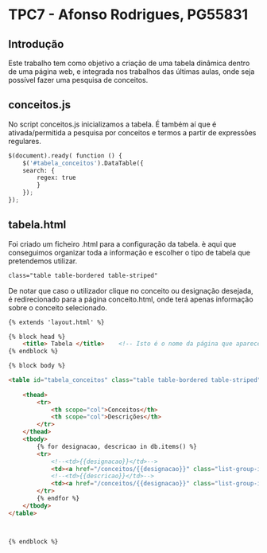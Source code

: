 # TPC7 - Afonso Rodrigues, PG55831

## Introdução

Este trabalho tem como objetivo a criação de uma tabela dinâmica dentro de uma página web, e integrada nos trabalhos das últimas aulas, onde seja possível fazer uma pesquisa de conceitos.

## conceitos.js

No script conceitos.js inicializamos a tabela. É também aí que é ativada/permitida a pesquisa por conceitos e termos a partir de expressões regulares.

```python
$(document).ready( function () {
    $('#tabela_conceitos').DataTable({
    search: {
        regex: true
        }
    });
});
```

## tabela.html

Foi criado um ficheiro .html para a configuração da tabela. è aqui que conseguimos organizar toda a informação e escolher o tipo de tabela que pretendemos utilizar.

```html
class="table table-bordered table-striped"
```
De notar que caso o utilizador clique no conceito ou designação desejada, é redirecionado para a página conceito.html, onde terá apenas informação sobre o conceito selecionado.

```html
{% extends 'layout.html' %}

{% block head %}
    <title> Tabela </title>    <!-- Isto é o nome da página que aparece em cima no separador-->
{% endblock %}

{% block body %}

<table id="tabela_conceitos" class="table table-bordered table-striped">
    
    <thead>
        <tr>
            <th scope="col">Conceitos</th>
            <th scope="col">Descrições</th>
        </tr>
    </thead>
    <tbody>
        {% for designacao, descricao in db.items() %}
        <tr>
            <!--<td>{{designacao}}</td>-->
            <td><a href="/conceitos/{{designacao}}" class="list-group-item list-group-item-action">{{designacao}}</a></td>
            <!--<td>{{descricao}}</td>-->
            <td><a href="/conceitos/{{designacao}}" class="list-group-item list-group-item-action">{{descricao}}</a></td>
        </tr>
        {% endfor %}
    </tbody>
</table>



{% endblock %}


```



